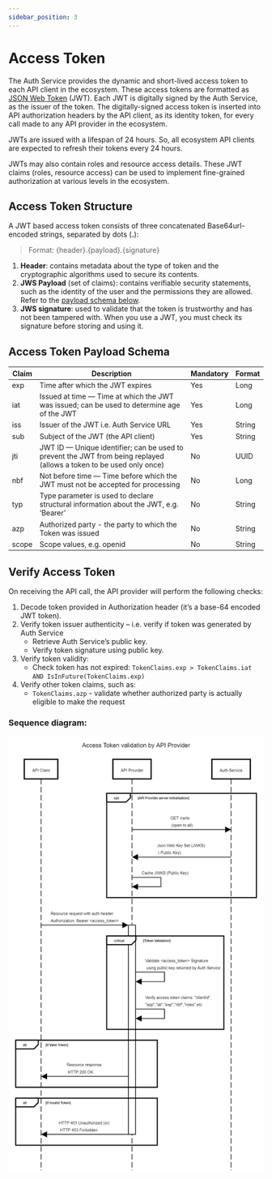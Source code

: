 ```yaml
---
sidebar_position: 3
---
```

# Access Token

The Auth Service provides the dynamic and short-lived access token to each API client in the ecosystem. These access tokens are formatted as [JSON Web Token](https://datatracker.ietf.org/doc/html/rfc7519) (JWT). Each JWT is digitally signed by the Auth Service, as the issuer of the token. The digitally-signed access token is inserted into API authorization headers by the API client, as its identity token, for every call made to any API provider in the ecosystem.

JWTs are issued with a lifespan of 24 hours. So, all ecosystem API clients are expected to refresh their tokens every 24 hours.

JWTs may also contain roles and resource access details. These JWT claims (roles, resource access) can be used to implement fine-grained authorization at various levels in the ecosystem. 

## Access Token Structure

A JWT based access token consists of three concatenated Base64url-encoded strings, separated by dots (**.**):

> Format: {header}.{payload}.{signature}

1. **Header**: contains metadata about the type of token and the cryptographic algorithms used to secure its contents.
2. **JWS Payload** (set of claims): contains verifiable security statements, such as the identity of the user and the permissions they are allowed. Refer to the [payload schema below](#access-token-payload-schema).
3. **JWS signature**: used to validate that the token is trustworthy and has not been tampered with. When you use a JWT, you must check its signature before storing and using it.


## Access Token Payload Schema

Claim | Description | Mandatory | Format
----- | ----------- | --------- | ------ 
exp | Time after which the JWT expires | Yes | Long
iat | Issued at time — Time at which the JWT was issued; can be used to determine age of the JWT | Yes | Long
iss | Issuer of the JWT i.e. Auth Service URL | Yes | String
sub | Subject of the JWT (the API client) | Yes | String
jti | JWT ID — Unique identifier; can be used to prevent the JWT from being replayed (allows a token to be used only once) | No | UUID
nbf | Not before time — Time before which the JWT must not be accepted for processing | No | Long
typ | Type parameter is used to declare structural information about the JWT, e.g. ‘Bearer’ | No | String
azp | Authorized party - the party to which the Token was issued | No | String
scope | Scope values, e.g. openid | No | String

## Verify Access Token

On receiving the API call, the API provider will perform the following checks:

1. Decode token provided in Authorization header (it’s a base-64 encoded JWT token).
2. Verify token issuer authenticity – i.e. verify if token was generated by Auth Service
    - Retrieve Auth Service’s public key.
    - Verify token signature using public key.
3. Verify token validity:
    - Check token has not expired: `TokenClaims.exp > TokenClaims.iat AND IsInFuture(TokenClaims.exp)`
4. Verify other token claims, such as:
    - `TokenClaims.azp` - validate whether authorized party is actually eligible to make the request

### Sequence diagram:

![Auth Token Validation](./_images/auth_access_token_validation.png "Access Token Validation")

